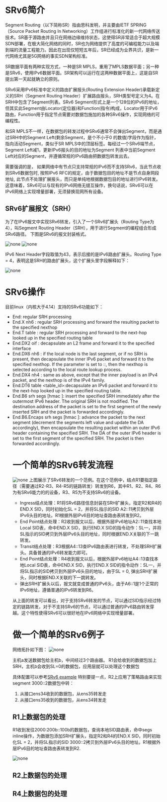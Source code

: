 # SRv6简介

Segment Routing（以下简称SR）指由思科发明，并主要由IETF SPRING（Source Packet Routing In Networking）工作组进行标准化的新一代网络传送技术。SR基于源路由并且只在网络边缘维持状态，这使得SR非常适合于超大规模SDN部署，在极大简化网络的同时，SR也为网络提供了高度的可编程能力以及端到端的流量工程能力。因此在出现仅短短五年后，SR已经成为业界共识，是新一代网络尤其是5G网络的事实SDN架构标准。

SR数据平面有两种实现方式，一种是SR MPLS，重用了MPLS数据平面；另一种是SRv6，使用IPv6数据平面。SR架构可以运行在这两种数据平面上，这是自SR提出第一天起就确立的原则。

SRv6采用IPv6标准中定义的路由扩展报头(Routing Extension Header)承载新定义的SRH（Segment Routing Header）扩展路由报头，SRH类型号定义为4。在SRH中包含了Segment列表。SRv6 Segment形式上是一个128位的IPv6的地址，但其实此Segment由Locator(定位器)和Function(指令)构成，Locator用于IPv6路由，Function用于指定节点需要对数据包施加的各种SRv6操作，实现网络的可编程性。

和SR MPLS不一样，在数据包的转发过程中SRv6通常不会弹出Segment，而是通过SRH中的Segment Left(剩余Segment，是个不小于0 的数值)字段作为指针，指向活动Segment，类似于SR MPLS中的顶层标签。每经过一个SRv6端节点，Segment Left减1，更新IPv6报头的目的地址为Segment 列表中当前Segment Left对应的Segment，并遵循常规的IPv6路由把数据包转发出去。

需要强调的是， 如果网络中有节点只支持常规的IPv6而不支持SRv6，当此节点收到SRv6数据包时, 按照IPv6 RFC的规定，由于数据包目的地址不是节点自身网段地址, 此节点不处理扩展报头，而只是单纯地根据数据包目的地址进行IPv6转发。这意味着，SRv6可以与现有的IPv6网络无缝互操作，换句话说，SRv6可以在IPv6网络上实现增量部署，无须替换现网所有设备。

## SRv6扩展报文（SRH）

为了在IPv6报文中实现SRv6转发，引入了一个SRv6扩展头（Routing Type为4），叫Segment Routing Header（SRH），用于进行Segment的编程组合形成SRv6路径。
下图是SRv6的报文封装格式。

![none](https://github.com/nokia-t1zhou/segment-routing-step-by-step/blob/master/SRv6%20introduction/ipv6_header.png)
![none](https://github.com/nokia-t1zhou/segment-routing-step-by-step/blob/master/SRv6%20introduction/SRH_1.png)

IPv6 Next Header字段取值为43，表示后接的是IPv6路由扩展头。Routing Type = 4，表明这是SRH的路由扩展头，这个扩展头里字段解释如下：

![none](https://github.com/nokia-t1zhou/segment-routing-step-by-step/blob/master/SRv6%20introduction/SRH_fileds.JPG)

# SRv6操作

目前linux（内核大于4.14）支持的SRv6功能如下：
- End: regular SRH processing
- End.X nh6 <nexthop>: regular SRH processing and forward the resulting packet to the specified nexthop
- End.T table <table>: regular SRH processing and forward to the next-hop looked up in the specified routing table
- End.DX2 oif <interface>: decapsulate an L2 frame and forward it to the specified interface
- End.DX6 nh6 <nexthop>: if the local node is the last segment, or if no SRH is present, then decapsulate the inner IPv6 packet and forward it to the specified nexthop. If the parameter is set to ::, then the nexthop is selected according to the local route lookup process.
- End.DX4 nh4 <nexthop>: same as above, except that the inner payload is an IPv4 packet, and the nexthop is of the IPv4 family.
- End.DT6 table <table_id>:decapsulate an IPv6 packet and forward it to the next-hop looked up in the specified routing table.
- End.B6 srh segs <segments> [hmac <keyid>]: insert the specified SRH immediately after the outermost IPv6 header. The original SRH is not modified. The destination address of the packet is set to the first segment of the newly inserted SRH and the packet is forwarded accordingly.
- End.B6.Encaps srh segs <segments> [hmac <keyid>]: advance the packet to the next segment (decrement the segments left value and update the DA accordingly), then encapsulate the resulting packet within an outer IPv6 header containing the specified SRH. The DA of the outer IPv6 header is set to the first segment of the specified SRH. The packet is then forwarded accordingly.

# 一个简单的SRv6转发流程

![none](https://github.com/nokia-t1zhou/segment-routing-step-by-step/blob/master/SRv6%20introduction/follow.png)
上图展示了SRv6转发的一个范例。在这个范例中，结点R1要指定路径（需要通过R2-R3、R4-R5的链路转发）转发到R6，其中R1、R2、R4、R6为有SRv6能力的的设备，R3、R5为不支持SRv6的设备。

- Ingress结点处理：R1将SRv6路径信息封装在SRH扩展头，指定R2和R4的END.X SID，同时初始化SL = 2，并将SL指示的SID A2::11拷贝到外层IPv6头目的地址。R1根据外层IPv6目的地址查路由表转发到R2。
- End Point结点处理：R2收到报文以后，根据外层IPv6地址A2::11查找本地Local SID表，命中END.X SID，执行END.X SID的指令动作：SL—，并将SL指示的SID拷贝到外层IPv6头目的地址，同时根据END.X关联的下一跳转发。
- Transit结点处理：R3根据A4::13查IPv6路由表进行转发，不处理SRH扩展头。具备普通的IPv6转发能力即可。
- End Point结点处理：R4收到报文以后，根据外层IPv6地址A4::13查找本地Local SID表，命中END.X SID，执行END.X SID的指令动作：SL—，并将SL指示的SID拷贝到外层IPv6头目的地址，由于SL = 0, 弹出SRH扩展头，同时根据END.X关联的下一跳转发。
- 弹出SRH扩展头以后，报文就变成普通的IPv6头，由于A6::1是1个正常的IPv6地址，遵循普通的IPv6转发到R6。

从上面的转发可以看出，对于支持SRv6转发的节点，可以通过SID指示经过特定的链路转发，对于不支持SRv6的节点，可以通过普通的IPv6路由转发穿越。这个特性使得SRv6可以很好地在IPv6网络中实现增量部署。

# 做一个简单的SRv6例子

网络拓扑如下图：
![none](https://github.com/nokia-t1zhou/segment-routing-step-by-step/blob/master/SRv6%20introduction/srv6_example.png)

主机a发送数据包给主机b，中间经过3个路由器。 R1会给收到的数据包加上SRH，主机b会收到SL=0的数据包，应用层就可以处理这个数据包

具体配置可以参考[SRv6 example](https://github.com/nokia-t1zhou/segment-routing-step-by-step/tree/master/SRv6%20introduction/srv6%20example/configuration)
特别要提一点，R2上应用了策略路由来实现segment 3000::2数据包中转：
1. 从接口ens34收到的数据包，从ens35转发走
2. 从接口ens35收到的数据包，从ens34转发走

## R1上数据包的处理
R1收到发往2000:200b::100b的数据包，查询本地SID路由表，命中segs inline操作，为数据包添加SRH扩展头，指定R2和R4的END.X SID，同时初始化SL = 2，并将SL指示的SID 3000::2拷贝到外层IPv6头目的地址。R1根据外层IPv6目的地址查路由表转发到R2.

![none](https://github.com/nokia-t1zhou/segment-routing-step-by-step/blob/master/SRv6%20introduction/1_send.png)

## R2上数据包的处理

## R4上数据包的处理